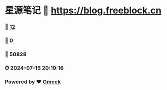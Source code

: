 # 星源笔记 :link: https://blog.freeblock.cn 
### :page_facing_up: [12](https://blog.freeblock.cn/tag.html) 
### :speech_balloon: 0 
### :hibiscus: 50828 
### :alarm_clock: 2024-07-15 20:19:16 
### Powered by :heart: [Gmeek](https://github.com/Meekdai/Gmeek)
